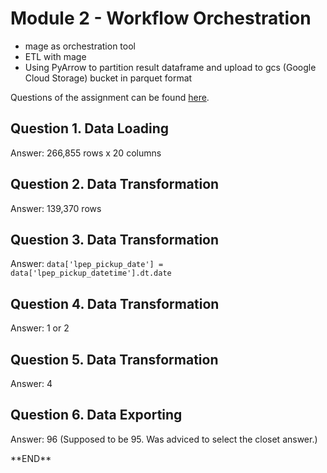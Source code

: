# Module 2 - Workflow Orchestration
- mage as orchestration tool
- ETL with mage
- Using PyArrow to partition result dataframe and upload to gcs (Google Cloud Storage) bucket in parquet format

Questions of the assignment can be found [here](https://github.com/fungss/data-engineering-zoomcamp-2024/blob/main/modules/module-2/homework.md).

## Question 1. Data Loading
Answer: 266,855 rows x 20 columns

## Question 2. Data Transformation
Answer: 139,370 rows

## Question 3. Data Transformation
Answer: ```data['lpep_pickup_date'] = data['lpep_pickup_datetime'].dt.date```

## Question 4. Data Transformation
Answer: 1 or 2

## Question 5. Data Transformation
Answer: 4

## Question 6. Data Exporting
Answer: 96 (Supposed to be 95. Was adviced to select the closet answer.)

<div align=”center”>**END**</div>